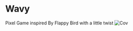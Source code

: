 # Wavy
Pixel Game inspired By Flappy Bird with a little twist
![Cov](https://github.com/dridslash/Wavy/assets/63309639/33a4cc1f-aa20-487c-a514-53f8281864ef)
